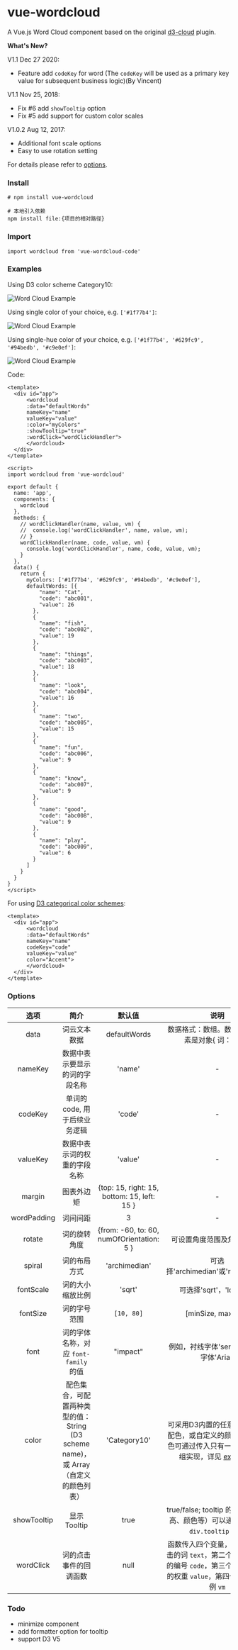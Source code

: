 # vue-wordcloud

A Vue.js Word Cloud component based on the original [d3-cloud](https://github.com/jasondavies/d3-cloud) plugin.

**What's New?**

V1.1 Dec 27 2020:

- Feature add `codeKey` for word (The `codeKey` will be used as a primary key value for subsequent business logic)(By Vincent)

V1.1 Nov 25, 2018:

- Fix #6 add `showTooltip` option
- Fix #5 add support for custom color scales

V1.0.2 Aug 12, 2017:

- Additional font scale options
- Easy to use rotation setting

For details please refer to [options](https://github.com/feifang/vue-wordcloud#options).

### Install
```
# npm install vue-wordcloud

# 本地引入依赖
npm install file:{项目的相对路径}

```

### Import
```
import wordcloud from 'vue-wordcloud-code'
```

### Examples

Using D3 color scheme Category10:

![Word Cloud Example](wordcloud-min.png)

Using single color of your choice, e.g. `['#1f77b4']`:

![Word Cloud Example](wordcloud-single-min.png)

Using single-hue color of your choice, e.g. `['#1f77b4', '#629fc9', '#94bedb', '#c9e0ef']`:

![Word Cloud Example](wordcloud-blue-min.png)

Code:
```
<template>
  <div id="app">
      <wordcloud
      :data="defaultWords"
      nameKey="name"
      valueKey="value"
      :color="myColors"
      :showTooltip="true"
      :wordClick="wordClickHandler">
      </wordcloud>
  </div>
</template>

<script>
import wordcloud from 'vue-wordcloud'

export default {
  name: 'app',
  components: {
    wordcloud
  },
  methods: {
    // wordClickHandler(name, value, vm) {
    //  console.log('wordClickHandler', name, value, vm);
    // }
    wordClickHandler(name, code, value, vm) {
      console.log('wordClickHandler', name, code, value, vm);
    }
  },
  data() {
    return {
      myColors: ['#1f77b4', '#629fc9', '#94bedb', '#c9e0ef'],
      defaultWords: [{
          "name": "Cat",
          "code": "abc001",
          "value": 26
        },
        {
          "name": "fish",
          "code": "abc002",
          "value": 19
        },
        {
          "name": "things",
          "code": "abc003",
          "value": 18
        },
        {
          "name": "look",
          "code": "abc004",
          "value": 16
        },
        {
          "name": "two",
          "code": "abc005",
          "value": 15
        },
        {
          "name": "fun",
          "code": "abc006",
          "value": 9
        },
        {
          "name": "know",
          "code": "abc007",
          "value": 9
        },
        {
          "name": "good",
          "code": "abc008",
          "value": 9
        },
        {
          "name": "play",
          "code": "abc009",
          "value": 6
        }
      ]
    }
  }
}
</script>
```

For using [D3 categorical color schemes](https://github.com/d3/d3-scale-chromatic#categorical):
```
<template>
  <div id="app">
      <wordcloud
      :data="defaultWords"
      nameKey="name"
      codeKey="code"
      valueKey="value"
      color="Accent">
      </wordcloud>
  </div>
</template>
```

### Options
**选项**|**简介**|**默认值**|**说明**
:-----:|:-----:|:-----:|:-----:
data|词云文本数据|defaultWords|数据格式：数组。数组中每个元素是对象{ 词：数值 }
nameKey|数据中表示要显示的词的字段名称|'name'|-
codeKey|单词的 code, 用于后续业务逻辑|'code'|-
valueKey|数据中表示词的权重的字段名称|'value'|-
margin|图表外边矩|{top: 15, right: 15, bottom: 15, left: 15 }|-
wordPadding|词间间距|3|-
rotate|词的旋转角度|{from: -60, to: 60, numOfOrientation: 5 }|可设置角度范围及角度的个数
spiral|词的布局方式|'archimedian'|可选择'archimedian'或'rectangular'
fontScale|词的大小缩放比例|'sqrt'|可选择'sqrt'，'log'或'n'
fontSize|词的字号范围| `[10, 80]`| [minSize, maxSize]
font|词的字体名称，对应 `font-family` 的值 |"impact"|例如，衬线字体'serif'，非衬线字体'Arial'
color|配色集合，可配置两种类型的值：String (D3 scheme name)，或 Array（自定义的颜色列表）|'Category10'|可采用D3内置的任意 Category 配色，或自定义的颜色列表；单色可通过传入只有一个颜色的数组实现，详见 [examples](https://github.com/feifang/vue-wordcloud#examples)
showTooltip|显示 Tooltip|true| true/false; tooltip 的样式（如宽高、颜色等）可以通过 CSS 类 `div.tooltip` 配置
wordClick|词的点击事件的回调函数|null|函数传入四个变量，第一个是点击的词 `text`，第二个是点击的词的编号 `code`，第三个是该词对应的权重 `value`，第四个是 Vue 实例 `vm`



### Todo
- minimize component
- add formatter option for tooltip
- support D3 V5
